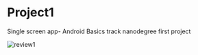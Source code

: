 # Project1
Single screen app- Android Basics track nanodegree first project

![review1](https://user-images.githubusercontent.com/36688218/46929345-b6f6db00-d05c-11e8-9c3f-4a285cc84308.png)

